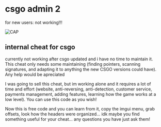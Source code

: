 # csgo admin 2

for new users: not working!!!

![CAP](https://i.imgur.com/LTe11zu.png)


## internal cheat for csgo

currently not working after csgo updated and i have no time to maintain it. This cheat only needs some maintaining (finding pointers, scanning signatures, and adapting it to anything the new CSGO versions could have). Any help would be apreciated

I was going to sell this cheat, but im working alone and it requires a lot of time and effort (website, anti-reversing, anti-detection, customer service, payments management, adding features, learning how the game works at a low level). You can use this code as you wish!

Now this is free code and you can learn from it, copy the imgui menu, grab offsets, look how the headers were organized... idk maybe you find something useful for your cheat... any questions you have just ask them!
